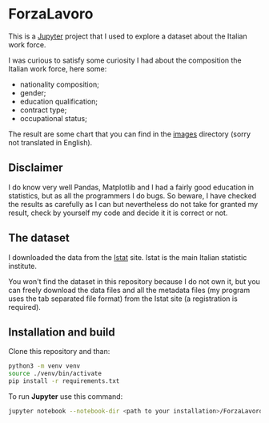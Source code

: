 # ForzaLavoro
This is a [Jupyter](https://jupyter.org/) project that I used to explore a dataset about the Italian work force.

I was curious to satisfy some curiosity I had about the composition the Italian work force, here some:

- nationality composition;
- gender;
- education qualification;
- contract type;
- occupational status;

The result are some chart that you can find in the [images](./images/) directory (sorry not translated in English).

## Disclaimer
I do know very well Pandas, Matplotlib and I had a fairly good education in statistics, but as all the programmers I do bugs.
So beware, I have checked the results as carefully as I can but nevertheless do not take for granted my result, check by yourself my 
code and decide it it is correct or not.

## The dataset
I downloaded the data from the [Istat](https://www.istat.it/it/) site. Istat is the main Italian statistic institute.

You won't find the dataset in this repository because I do not own it, but you can freely download the data files and all the metadata files (my program uses the tab separated file format) from the Istat site (a registration is required).

## Installation and build
Clone this repository and than:

```bash
python3 -m venv venv
source ./venv/bin/activate
pip install -r requirements.txt
```
To run **Jupyter** use this command:
```bash
jupyter notebook --notebook-dir <path to your installation>/ForzaLavoro --port=9191
```
